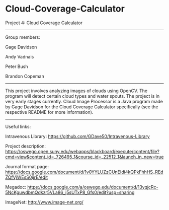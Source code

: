 # Cloud-Coverage-Calculator
Project 4: Cloud Coverage Calculator

-----

Group members:

Gage Davidson

Andy Vadnais

Peter Bush

Brandon Copeman

-----

This project involves analyzing images of clouds using OpenCV. The program will detect certain cloud types and water spouts. The project is in very early stages currently. Cloud Image Processor is a Java program made by Gage Davidson for the Cloud Coverage Calculator specifically (see the respective README for more information).

-----

Useful links:

Intravenous Library: https://github.com/GDave50/Intravenous-Library

Project description: https://oswego.open.suny.edu/webapps/blackboard/execute/content/file?cmd=view&content_id=_726495_1&course_id=_22512_1&launch_in_new=true

Journal format page: https://docs.google.com/document/d/1v0YYLUZzCUnEIdi4kQPkFhhHS_REdZQfVjWEsS0ijrE/edit

Megadoc: https://docs.google.com/a/oswego.edu/document/d/13yqjcRc-5NcKguwdbmQdkzr5VLa86_j5sUTxP8_Gfs0/edit?usp=sharing

ImageNet: http://www.image-net.org/
